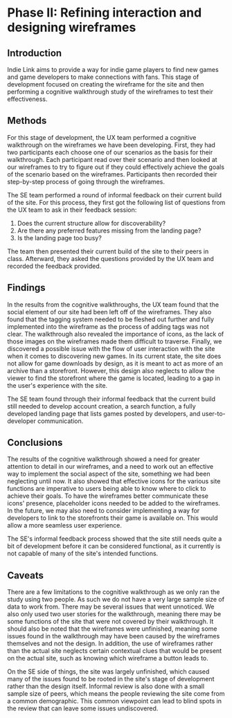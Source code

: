 # Phase II: Refining interaction and designing wireframes

## Introduction

Indie Link aims to provide a way for indie game players to find new games and game developers to make connections with fans. This stage of development focused on creating the wireframe for the site and then performing a cognitive walkthrough study of the wireframes to test their effectiveness. 

## Methods

For this stage of development, the UX team performed a cognitive walkthrough on the wireframes we have been developing. First, they had two participants each choose one of our scenarios as the basis for their walkthrough. Each participant read over their scenario and then looked at our wireframes to try to figure out if they could effectively achieve the goals of the scenario based on the wireframes. Participants then recorded their step-by-step process of going through the wireframes. 

The SE team performed a round of informal feedback on their current build of the site. For this process, they first got the following list of questions from the UX team to ask in their feedback session: 
1. Does the current structure allow for discoverability?
2. Are there any preferred features missing from the landing page?
3. Is the landing page too busy?

The team then presented their current build of the site to their peers in class. Afterward, they asked the questions provided by the UX team and recorded the feedback provided. 

## Findings

In the results from the cognitive walkthroughs, the UX team found that the social element of our site had been left off of the wireframes. They also found that the tagging system needed to be fleshed out further and fully implemented into the wireframe as the process of adding tags was not clear. The walkthrough also revealed the importance of icons, as the lack of those images on the wireframes made them difficult to traverse. Finally, we discovered a possible issue with the flow of user interaction with the site when it comes to discovering new games. In its current state, the site does not allow for game downloads by design, as it is meant to act as more of an archive than a storefront. However, this design also neglects to allow the viewer to find the storefront where the game is located, leading to a gap in the user's experience with the site. 

The SE team found through their informal feedback that the current build still needed to develop account creation, a search function, a fully developed landing page that lists games posted by developers, and user-to-developer communication.

## Conclusions

The results of the cognitive walkthrough showed a need for greater attention to detail in our wireframes, and a need to work out an effective way to implement the social aspect of the site, something we had been neglecting until now. It also showed that effective icons for the various site functions are imperative to users being able to know where to click to achieve their goals. To have the wireframes better communicate these icons' presence, placeholder icons needed to be added to the wireframes. In the future, we may also need to consider implementing a way for developers to link to the storefronts their game is available on. This would allow a more seamless user experience.

The SE's informal feedback process showed that the site still needs quite a bit of development before it can be considered functional, as it currently is not capable of many of the site's intended functions. 

## Caveats

There are a few limitations to the cognitive walkthrough as we only ran the study using two people. As such we do not have a very large sample size of data to work from. There may be several issues that went unnoticed. We also only used two user stories for the walkthrough, meaning there may be some functions of the site that were not covered by their walkthrough. It should also be noted that the wireframes were unfinished, meaning some issues found in the walkthrough may have been caused by the wireframes themselves and not the design. In addition, the use of wireframes rather than the actual site neglects certain contextual clues that would be present on the actual site, such as knowing which wireframe a button leads to.  

On the SE side of things, the site was largely unfinished, which caused many of the issues found to be rooted in the site's stage of development rather than the design itself. Informal review is also done with a small sample size of peers, which means the people reviewing the site come from a common demographic. This common viewpoint can lead to blind spots in the review that can leave some issues undiscovered. 
